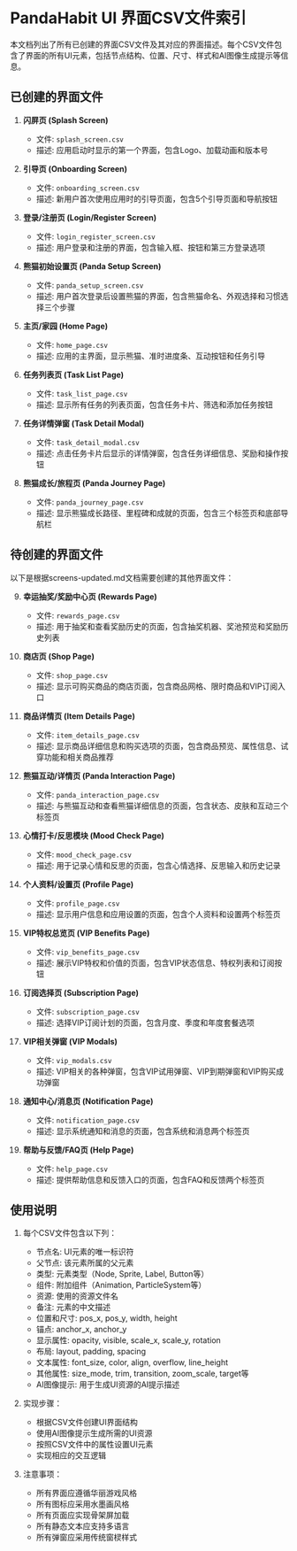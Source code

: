 # PandaHabit UI 界面CSV文件索引

本文档列出了所有已创建的界面CSV文件及其对应的界面描述。每个CSV文件包含了界面的所有UI元素，包括节点结构、位置、尺寸、样式和AI图像生成提示等信息。

## 已创建的界面文件

1. **闪屏页 (Splash Screen)**
   - 文件: `splash_screen.csv`
   - 描述: 应用启动时显示的第一个界面，包含Logo、加载动画和版本号

2. **引导页 (Onboarding Screen)**
   - 文件: `onboarding_screen.csv`
   - 描述: 新用户首次使用应用时的引导页面，包含5个引导页面和导航按钮

3. **登录/注册页 (Login/Register Screen)**
   - 文件: `login_register_screen.csv`
   - 描述: 用户登录和注册的界面，包含输入框、按钮和第三方登录选项

4. **熊猫初始设置页 (Panda Setup Screen)**
   - 文件: `panda_setup_screen.csv`
   - 描述: 用户首次登录后设置熊猫的界面，包含熊猫命名、外观选择和习惯选择三个步骤

5. **主页/家园 (Home Page)**
   - 文件: `home_page.csv`
   - 描述: 应用的主界面，显示熊猫、准时进度条、互动按钮和任务引导

6. **任务列表页 (Task List Page)**
   - 文件: `task_list_page.csv`
   - 描述: 显示所有任务的列表页面，包含任务卡片、筛选和添加任务按钮

7. **任务详情弹窗 (Task Detail Modal)**
   - 文件: `task_detail_modal.csv`
   - 描述: 点击任务卡片后显示的详情弹窗，包含任务详细信息、奖励和操作按钮

8. **熊猫成长/旅程页 (Panda Journey Page)**
   - 文件: `panda_journey_page.csv`
   - 描述: 显示熊猫成长路径、里程碑和成就的页面，包含三个标签页和底部导航栏

## 待创建的界面文件

以下是根据screens-updated.md文档需要创建的其他界面文件：

9. **幸运抽奖/奖励中心页 (Rewards Page)**
   - 文件: `rewards_page.csv`
   - 描述: 用于抽奖和查看奖励历史的页面，包含抽奖机器、奖池预览和奖励历史列表

1. **商店页 (Shop Page)**
   - 文件: `shop_page.csv`
   - 描述: 显示可购买商品的商店页面，包含商品网格、限时商品和VIP订阅入口

2. **商品详情页 (Item Details Page)**
   - 文件: `item_details_page.csv`
   - 描述: 显示商品详细信息和购买选项的页面，包含商品预览、属性信息、试穿功能和相关商品推荐

3. **熊猫互动/详情页 (Panda Interaction Page)**
   - 文件: `panda_interaction_page.csv`
   - 描述: 与熊猫互动和查看熊猫详细信息的页面，包含状态、皮肤和互动三个标签页

4. **心情打卡/反思模块 (Mood Check Page)**
   - 文件: `mood_check_page.csv`
   - 描述: 用于记录心情和反思的页面，包含心情选择、反思输入和历史记录

5. **个人资料/设置页 (Profile Page)**
   - 文件: `profile_page.csv`
   - 描述: 显示用户信息和应用设置的页面，包含个人资料和设置两个标签页

6. **VIP特权总览页 (VIP Benefits Page)**
   - 文件: `vip_benefits_page.csv`
   - 描述: 展示VIP特权和价值的页面，包含VIP状态信息、特权列表和订阅按钮

7. **订阅选择页 (Subscription Page)**
   - 文件: `subscription_page.csv`
   - 描述: 选择VIP订阅计划的页面，包含月度、季度和年度套餐选项

8. **VIP相关弹窗 (VIP Modals)**
   - 文件: `vip_modals.csv`
   - 描述: VIP相关的各种弹窗，包含VIP试用弹窗、VIP到期弹窗和VIP购买成功弹窗

9. **通知中心/消息页 (Notification Page)**
   - 文件: `notification_page.csv`
   - 描述: 显示系统通知和消息的页面，包含系统和消息两个标签页

10. **帮助与反馈/FAQ页 (Help Page)**
    - 文件: `help_page.csv`
    - 描述: 提供帮助信息和反馈入口的页面，包含FAQ和反馈两个标签页

## 使用说明

1. 每个CSV文件包含以下列：
   - 节点名: UI元素的唯一标识符
   - 父节点: 该元素所属的父元素
   - 类型: 元素类型（Node, Sprite, Label, Button等）
   - 组件: 附加组件（Animation, ParticleSystem等）
   - 资源: 使用的资源文件名
   - 备注: 元素的中文描述
   - 位置和尺寸: pos_x, pos_y, width, height
   - 锚点: anchor_x, anchor_y
   - 显示属性: opacity, visible, scale_x, scale_y, rotation
   - 布局: layout, padding, spacing
   - 文本属性: font_size, color, align, overflow, line_height
   - 其他属性: size_mode, trim, transition, zoom_scale, target等
   - AI图像提示: 用于生成UI资源的AI提示描述

2. 实现步骤：
   - 根据CSV文件创建UI界面结构
   - 使用AI图像提示生成所需的UI资源
   - 按照CSV文件中的属性设置UI元素
   - 实现相应的交互逻辑

3. 注意事项：
   - 所有界面应遵循华丽游戏风格
   - 所有图标应采用水墨画风格
   - 所有页面应实现骨架屏加载
   - 所有静态文本应支持多语言
   - 所有弹窗应采用传统窗棂样式
